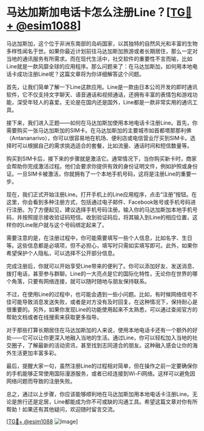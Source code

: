 # 马达加斯加电话卡怎么注册Line？[[TG💪+ @esim1088](https://t.me/s/esim1088)]

马达加斯加，这个位于非洲东南部的岛屿国家，以其独特的自然风光和丰富的生物多样性闻名于世。如果你最近计划前往马达加斯加旅游或者长期居住，那么一定对当地的通讯服务有所需求。而在现代生活中，社交软件的重要性不言而喻，比如Line就是一款风靡全球的应用程序。那么问题来了：在马达加斯加，如何用本地电话卡成功注册Line呢？这篇文章将为你详细解答这个问题。

首先，让我们简单了解一下Line这款应用。Line是一款由日本公司开发的即时通讯软件，它不仅支持文字聊天、语音通话和视频通话，还拥有丰富的表情包和游戏功能，深受年轻人的喜爱。无论是在国内还是国外，Line都是一款非常实用的通讯工具。

接下来，我们进入正题——如何在马达加斯加使用本地电话卡注册Line。首先，你需要购买一张马达加斯加的SIM卡。在马达加斯加的主要城市如首都塔那那利佛（Antananarivo），你可以很容易地在机场、便利店或电信营业厅买到SIM卡。选择时可以根据自己的需求挑选适合的套餐，比如流量、通话时间和短信数量等。

购买到SIM卡后，接下来的步骤就是激活它。通常情况下，当你购买新卡时，商家会帮助你完成激活过程。他们会要求你提供有效的身份证明文件，例如护照或身份证。一旦SIM卡被激活，你就拥有了一个本地手机号码，这将是注册Line的重要一步。

现在，我们正式开始注册Line。打开手机上的Line应用程序，点击“注册”按钮。在这里，你会看到多种注册方式，包括通过电子邮件、Facebook账号或手机号码进行注册。为了方便起见，建议选择手机号码注册。输入你的马达加斯加本地手机号码，并按照提示接收验证码短信。收到验证码后，将其输入到Line的相应位置，这样你的Line账户就与这个号码绑定起来了。

需要注意的是，在注册过程中，你可能需要填写一些个人信息，比如名字、生日等。这些信息都是必填项，但不必担心，填写时只需如实填写即可。此外，如果你希望保护个人隐私，可以选择不公开部分信息。

完成注册后，你就可以开始享受Line带来的便利了。你可以添加好友、发送消息、拨打电话，甚至参与群聊。Line的一大亮点是它的国际化特性，无论你在世界的哪个角落，只要有网络连接，就可以随时随地与朋友保持联系。

不过，在使用Line的过程中，也可能会遇到一些小问题。比如，有时候网络信号不佳可能导致消息发送失败，或者是对方没有及时回复。在这种情况下，保持耐心是很重要的。另外，如果你发现Line的功能使用起来不太熟悉，可以通过查阅官方的帮助文档或者在线搜索来获取更多指导。

对于那些打算长期居住在马达加斯加的人来说，使用本地电话卡还有一个额外的好处——它可以让你更深入地融入当地的生活。通过Line，你可以轻松加入当地的社交圈子，了解最新的活动资讯，甚至找到志同道合的朋友。这种融入感会让你的海外生活更加丰富多彩。

最后，提醒大家一句，虽然注册Line的过程相对简单，但在操作之前一定要确保你的手机能够正常使用国际漫游服务，或者已经连接到Wi-Fi网络。这样可以避免因网络问题而导致的注册失败。

总之，通过以上步骤，你应该能够顺利地在马达加斯加用本地电话卡注册Line。无论是旅行还是定居，Line都能成为你不可或缺的沟通工具。希望这篇文章对你有所帮助！如果还有其他疑问，欢迎随时留言交流。

[[TG💪+ @esim1088](https://t.me/s/esim1088) ![Image](https://i.postimg.cc/4NQfJmqS/Snipaste-2025-05-13-00-14-12.png)]